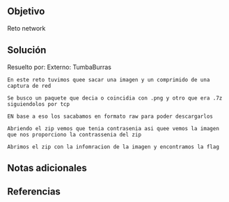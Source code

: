 ## Objetivo
Reto network
## Solución
Resuelto por: Externo: TumbaBurras
```
En este reto tuvimos quee sacar una imagen y un comprimido de una captura de red
```

```
Se busco un paquete que decia o coincidia con .png y otro que era .7z siguiendolos por tcp
```

```
EN base a eso los sacabamos en formato raw para poder descargarlos
```

```
Abriendo el zip vemos que tenia contrasenia asi quee vemos la imagen que nos proporciono la contrassenia del zip
```

```
Abrimos el zip con la infomracion de la imagen y encontramos la flag
```
## Notas adicionales
## Referencias
